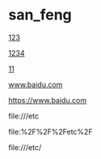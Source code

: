 # san_feng

[123](https://www.baidu.com)

[1234](www.baidu.com)

[11](#file:///D:/Environment/)




www.baidu.com

https://www.baidu.com

file:///etc

file:%2F%2F%2Fetc%2F


file:///etc/


